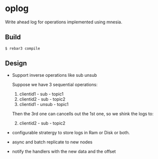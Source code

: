 oplog
=====

Write ahead log for operations implemented using mnesia.

Build
-----

    $ rebar3 compile

Design
------

- Support inverse operations like sub unsub

  Suppose we have 3 sequential operations:

  1. clientid1 - sub   - topic1
  2. clientid2 - sub   - topic2
  3. clientid1 - unsub - topic1

  Then the 3rd one can cancells out the 1st one, so we shink the logs to:

  2. clientid2 - sub   - topic2

- configurable stratergy to store logs in Ram or Disk or both.

- async and batch replicate to new nodes

- notify the handlers with the new data and the offset

